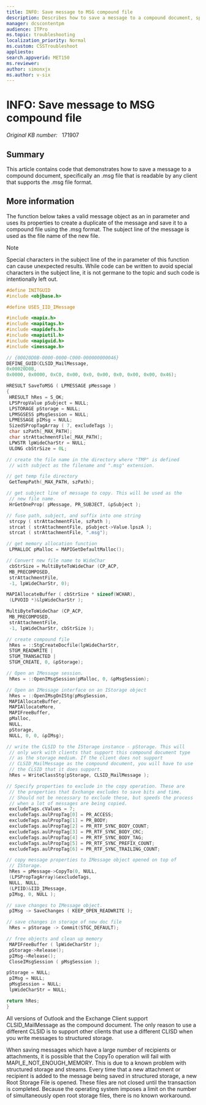 ```yaml
---
title: INFO: Save message to MSG compound file
description: Describes how to save a message to a compound document, specifically an .msg file.
manager: dcscontentpm
audience: ITPro
ms.topic: troubleshooting
localization_priority: Normal
ms.custom: CSSTroubleshoot
appliesto: 
search.appverid: MET150
ms.reviewer: 
author: simonxjx
ms.author: v-six
---
```

# INFO: Save message to MSG compound file

_Original KB number:_ &nbsp; 171907

## Summary

This article contains code that demonstrates how to save a message to a compound document, specifically an .msg file that is readable by any client that supports the .msg file format.

## More information

The function below takes a valid message object as an in parameter and uses its properties to create a duplicate of the message and save it to a compound file using the .msg format. The subject line of the message is used as the file name of the new file.

> [!NOTE]
> Special characters in the subject line of the in parameter of this function can cause unexpected results. While code can be written to avoid special characters in the subject line, it is not germane to the topic and such code is intentionally left out.

```cpp
#define INITGUID
#include <objbase.h>

#define USES_IID_IMessage

#include <mapix.h>
#include <mapitags.h>
#include <mapidefs.h>
#include <mapiutil.h>
#include <mapiguid.h>
#include <imessage.h>

// {00020D0B-0000-0000-C000-000000000046}
DEFINE_GUID(CLSID_MailMessage,
0x00020D0B,
0x0000, 0x0000, 0xC0, 0x00, 0x0, 0x00, 0x0, 0x00, 0x00, 0x46);

HRESULT SaveToMSG ( LPMESSAGE pMessage )
{
 HRESULT hRes = S_OK;
 LPSPropValue pSubject = NULL;
 LPSTORAGE pStorage = NULL;
 LPMSGSESS pMsgSession = NULL;
 LPMESSAGE pIMsg = NULL;
 SizedSPropTagArray ( 7, excludeTags );
 char szPath[_MAX_PATH];
 char strAttachmentFile[_MAX_PATH];
 LPWSTR lpWideCharStr = NULL;
 ULONG cbStrSize = 0L;

// create the file name in the directory where "TMP" is defined
 // with subject as the filename and ".msg" extension.

// get temp file directory
 GetTempPath(_MAX_PATH, szPath);

// get subject line of message to copy. This will be used as the
 // new file name.
 HrGetOneProp( pMessage, PR_SUBJECT, &pSubject );

// fuse path, subject, and suffix into one string
 strcpy ( strAttachmentFile, szPath );
 strcat ( strAttachmentFile, pSubject->Value.lpszA );
 strcat ( strAttachmentFile, ".msg");

// get memory allocation function
 LPMALLOC pMalloc = MAPIGetDefaultMalloc();

// Convert new file name to WideChar
 cbStrSize = MultiByteToWideChar (CP_ACP,
 MB_PRECOMPOSED,
 strAttachmentFile,
 -1, lpWideCharStr, 0);

MAPIAllocateBuffer ( cbStrSize * sizeof(WCHAR),
 (LPVOID *)&lpWideCharStr );

MultiByteToWideChar (CP_ACP,
 MB_PRECOMPOSED,
 strAttachmentFile,
 -1, lpWideCharStr, cbStrSize );

// create compound file
 hRes = ::StgCreateDocfile(lpWideCharStr,
 STGM_READWRITE |
 STGM_TRANSACTED |
 STGM_CREATE, 0, &pStorage);

// Open an IMessage session.
 hRes = ::OpenIMsgSession(pMalloc, 0, &pMsgSession);

// Open an IMessage interface on an IStorage object
 hRes = ::OpenIMsgOnIStg(pMsgSession,
 MAPIAllocateBuffer,
 MAPIAllocateMore,
 MAPIFreeBuffer,
 pMalloc,
 NULL,
 pStorage,
 NULL, 0, 0, &pIMsg);

// write the CLSID to the IStorage instance - pStorage. This will
 // only work with clients that support this compound document type
 // as the storage medium. If the client does not support
 // CLSID_MailMessage as the compound document, you will have to use
 // the CLSID that it does support.
 hRes = WriteClassStg(pStorage, CLSID_MailMessage );

// Specify properties to exclude in the copy operation. These are
 // the properties that Exchange excludes to save bits and time.
 // Should not be necessary to exclude these, but speeds the process
 // when a lot of messages are being copied.
 excludeTags.cValues = 7;
 excludeTags.aulPropTag[0] = PR_ACCESS;
 excludeTags.aulPropTag[1] = PR_BODY;
 excludeTags.aulPropTag[2] = PR_RTF_SYNC_BODY_COUNT;
 excludeTags.aulPropTag[3] = PR_RTF_SYNC_BODY_CRC;
 excludeTags.aulPropTag[4] = PR_RTF_SYNC_BODY_TAG;
 excludeTags.aulPropTag[5] = PR_RTF_SYNC_PREFIX_COUNT;
 excludeTags.aulPropTag[6] = PR_RTF_SYNC_TRAILING_COUNT;

// copy message properties to IMessage object opened on top of
 // IStorage.
 hRes = pMessage->CopyTo(0, NULL,
 (LPSPropTagArray)&excludeTags,
 NULL, NULL,
 (LPIID)&IID_IMessage,
 pIMsg, 0, NULL );

// save changes to IMessage object.
 pIMsg -> SaveChanges ( KEEP_OPEN_READWRITE );

// save changes in storage of new doc file
 hRes = pStorage -> Commit(STGC_DEFAULT);

// free objects and clean up memory
 MAPIFreeBuffer ( lpWideCharStr );
 pStorage->Release();
 pIMsg->Release();
 CloseIMsgSession ( pMsgSession );

pStorage = NULL;
 pIMsg = NULL;
 pMsgSession = NULL;
 lpWideCharStr = NULL;

return hRes;
}
```

All versions of Outlook and the Exchange Client support CLSID_MailMessage as the compound document. The only reason to use a different CLSID is to support other clients that use a different CLISD when you write messages to structured storage.

When saving messages which have a large number of recipients or attachments, it is possible that the CopyTo operation will fail with MAPI_E_NOT_ENOUGH_MEMORY. This is due to a known problem with structured storage and streams. Every time that a new attachment or recipient is added to the message being saved in structured storage, a new Root Storage File is opened. These files are not closed until the transaction is completed. Because the operating system imposes a limit on the number of simultaneously open root storage files, there is no known workaround.
